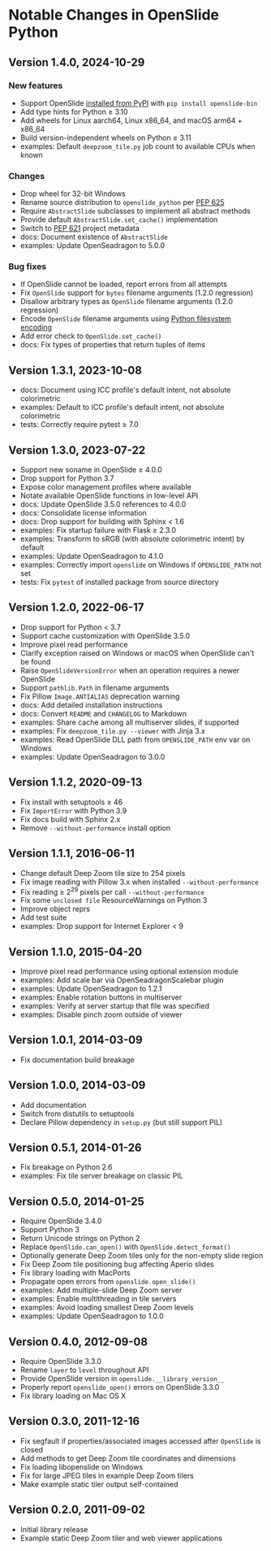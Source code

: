 # Notable Changes in OpenSlide Python

## Version 1.4.0, 2024-10-29

### New features

* Support OpenSlide [installed from PyPI][] with `pip install openslide-bin`
* Add type hints for Python ≥ 3.10
* Add wheels for Linux aarch64, Linux x86_64, and macOS arm64 + x86_64
* Build version-independent wheels on Python ≥ 3.11
* examples: Default `deepzoom_tile.py` job count to available CPUs when known

### Changes

* Drop wheel for 32-bit Windows
* Rename source distribution to `openslide_python` per [PEP 625][]
* Require `AbstractSlide` subclasses to implement all abstract methods
* Provide default `AbstractSlide.set_cache()` implementation
* Switch to [PEP 621][] project metadata
* docs: Document existence of `AbstractSlide`
* examples: Update OpenSeadragon to 5.0.0

### Bug fixes

* If OpenSlide cannot be loaded, report errors from all attempts
* Fix `OpenSlide` support for `bytes` filename arguments (1.2.0 regression)
* Disallow arbitrary types as `OpenSlide` filename arguments (1.2.0 regression)
* Encode `OpenSlide` filename arguments using [Python filesystem encoding][]
* Add error check to `OpenSlide.set_cache()`
* docs: Fix types of properties that return tuples of items

[installed from PyPI]: https://pypi.org/project/openslide-bin/
[PEP 625]: https://peps.python.org/pep-0625/
[PEP 621]: https://peps.python.org/pep-0621/
[Python filesystem encoding]: https://docs.python.org/3/glossary.html#term-filesystem-encoding-and-error-handler


## Version 1.3.1, 2023-10-08

* docs: Document using ICC profile's default intent, not absolute colorimetric
* examples: Default to ICC profile's default intent, not absolute colorimetric
* tests: Correctly require pytest ≥ 7.0


## Version 1.3.0, 2023-07-22

* Support new soname in OpenSlide ≥ 4.0.0
* Drop support for Python 3.7
* Expose color management profiles where available
* Notate available OpenSlide functions in low-level API
* docs: Update OpenSlide 3.5.0 references to 4.0.0
* docs: Consolidate license information
* docs: Drop support for building with Sphinx \< 1.6
* examples: Fix startup failure with Flask ≥ 2.3.0
* examples: Transform to sRGB (with absolute colorimetric intent) by default
* examples: Update OpenSeadragon to 4.1.0
* examples: Correctly import `openslide` on Windows if `OPENSLIDE_PATH` not set
* tests: Fix `pytest` of installed package from source directory


## Version 1.2.0, 2022-06-17

* Drop support for Python \< 3.7
* Support cache customization with OpenSlide 3.5.0
* Improve pixel read performance
* Clarify exception raised on Windows or macOS when OpenSlide can't be found
* Raise `OpenSlideVersionError` when an operation requires a newer OpenSlide
* Support `pathlib.Path` in filename arguments
* Fix Pillow `Image.ANTIALIAS` deprecation warning
* docs: Add detailed installation instructions
* docs: Convert `README` and `CHANGELOG` to Markdown
* examples: Share cache among all multiserver slides, if supported
* examples: Fix `deepzoom_tile.py --viewer` with Jinja 3.x
* examples: Read OpenSlide DLL path from `OPENSLIDE_PATH` env var on Windows
* examples: Update OpenSeadragon to 3.0.0


## Version 1.1.2, 2020-09-13

* Fix install with setuptools ≥ 46
* Fix `ImportError` with Python 3.9
* Fix docs build with Sphinx 2.x
* Remove `--without-performance` install option


## Version 1.1.1, 2016-06-11

* Change default Deep Zoom tile size to 254 pixels
* Fix image reading with Pillow 3.x when installed `--without-performance`
* Fix reading ≥ 2<sup>29</sup> pixels per call `--without-performance`
* Fix some `unclosed file` ResourceWarnings on Python 3
* Improve object reprs
* Add test suite
* examples: Drop support for Internet Explorer \< 9


## Version 1.1.0, 2015-04-20

* Improve pixel read performance using optional extension module
* examples: Add scale bar via OpenSeadragonScalebar plugin
* examples: Update OpenSeadragon to 1.2.1
* examples: Enable rotation buttons in multiserver
* examples: Verify at server startup that file was specified
* examples: Disable pinch zoom outside of viewer


## Version 1.0.1, 2014-03-09

* Fix documentation build breakage


## Version 1.0.0, 2014-03-09

* Add documentation
* Switch from distutils to setuptools
* Declare Pillow dependency in `setup.py` (but still support PIL)


## Version 0.5.1, 2014-01-26

* Fix breakage on Python 2.6
* examples: Fix tile server breakage on classic PIL


## Version 0.5.0, 2014-01-25

* Require OpenSlide 3.4.0
* Support Python 3
* Return Unicode strings on Python 2
* Replace `OpenSlide.can_open()` with `OpenSlide.detect_format()`
* Optionally generate Deep Zoom tiles only for the non-empty slide region
* Fix Deep Zoom tile positioning bug affecting Aperio slides
* Fix library loading with MacPorts
* Propagate open errors from `openslide.open_slide()`
* examples: Add multiple-slide Deep Zoom server
* examples: Enable multithreading in tile servers
* examples: Avoid loading smallest Deep Zoom levels
* examples: Update OpenSeadragon to 1.0.0


## Version 0.4.0, 2012-09-08

* Require OpenSlide 3.3.0
* Rename `layer` to `level` throughout API
* Provide OpenSlide version in `openslide.__library_version__`
* Properly report `openslide_open()` errors on OpenSlide 3.3.0
* Fix library loading on Mac OS X


## Version 0.3.0, 2011-12-16

* Fix segfault if properties/associated images accessed after `OpenSlide`
  is closed
* Add methods to get Deep Zoom tile coordinates and dimensions
* Fix loading libopenslide on Windows
* Fix for large JPEG tiles in example Deep Zoom tilers
* Make example static tiler output self-contained


## Version 0.2.0, 2011-09-02

* Initial library release
* Example static Deep Zoom tiler and web viewer applications
